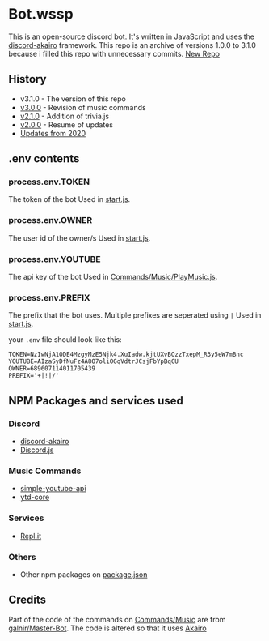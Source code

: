 # Bot.wssp

This is an open-source discord bot. It's written in JavaScript and uses the [discord-akairo](https://discord-akairo.github.io/#/) framework.
This repo is an archive of versions 1.0.0 to 3.1.0 because i filled this repo with unnecessary commits.
[New Repo](https://github.com/ywssp/bot.wssp)

## History
- v3.1.0 - The version of this repo
- [v3.0.0](https://github.com/ywssp/bot.wssp/tree/13d7411a923f60e90ecf37a5d7b3e50f300bd6f7) - Revision of music commands
- [v2.1.0](https://github.com/ywssp/bot.wssp/tree/eddb49ab5ab7e3147d912d2dac27f9bfccd1d374) - Addition of trivia.js
- [v2.0.0](https://github.com/ywssp/bot.wssp/tree/8a25d7656d77c06e28a3df23f677fa031c2d7fec) - Resume of updates
- [Updates from 2020](https://github.com/ywssp/bot.wssp/commits/stable?after=07157282b09c39dbec6e1fc92454ee641af46aaa+955&branch=stable)

## .env contents

### process.env.TOKEN

The token of the bot
Used in [start.js](start.js).

### process.env.OWNER

The user id of the owner/s
Used in [start.js](start.js).

### process.env.YOUTUBE

The api key of the bot
Used in [Commands/Music/PlayMusic.js](./Commands/Music/PlayMusic.js).

### process.env.PREFIX

The prefix that the bot uses. Multiple prefixes are seperated using `|`
Used in [start.js](start.js).

your `.env` file should look like this:

```shell
TOKEN=NzIwNjA1ODE4MzgyMzE5Njk4.XuIadw.kjtUXvBOzzTxepM_R3y5eW7mBnc
YOUTUBE=AIzaSyDfNuFz4A8O7oliOGqVdtrJCsjFbYpBqCU
OWNER=689607114011705439
PREFIX='+|!|/'
```

## NPM Packages and services used

### Discord

-   [discord-akairo](https://discord-akairo.github.io/#/)
-   [Discord.js](https://discord.js.org/#/)

### Music Commands

-   [simple-youtube-api](https://www.npmjs.com/package/simple-youtube-api)
-   [ytd-core](https://www.npmjs.com/package/ytdl-core)

### Services

-   [Repl.it](https://repl.it/)

### Others

-   Other npm packages on [package.json](package.json)

## Credits

Part of the code of the commands on [Commands/Music](./Commands/Music/) are from [galnir/Master-Bot](https://github.com/galnir/Master-Bot). The code is altered so that it uses [Akairo](https://discord-akairo.github.io/#/)
